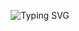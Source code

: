 <!-- HEADER BANNER -->
<p align="center">
  <img src="https://readme-typing-svg.herokuapp.com?font=Fira+Code&size=28&pause=1000&color=FF69B4&center=true&vCenter=true&width=400&lines=👋+Hello+World,+I'm+Ümmügülsüm!;🌸+Goal:+Be+a+Data+Scientist!;💻Code+with+heart,+debug+with+patience,+and+dream+in+Python.♥" alt="Typing SVG" />
</p>


